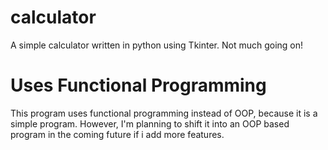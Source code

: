 # calculator
A simple calculator written in python using Tkinter. Not much going on!

# Uses Functional Programming

This program uses functional programming instead of OOP, because it is a simple program. 
However, I'm planning to shift it into an OOP based program in the coming future if i add more features.
